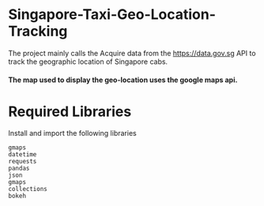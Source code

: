 # Singapore-Taxi-Geo-Location-Tracking
The project mainly calls the Acquire data from the https://data.gov.sg API to track the geographic location of Singapore cabs.
#### The map used to display the geo-location uses the google maps api. 



# Required Libraries 

Install and import the following libraries
```
gmaps
datetime
requests
pandas
json
gmaps
collections
bokeh
```

